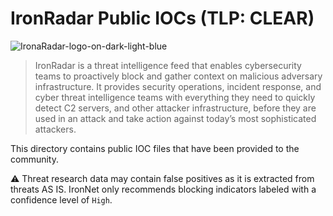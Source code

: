 # IronRadar Public IOCs (TLP: CLEAR)

![IronaRadar-logo-on-dark-light-blue](https://user-images.githubusercontent.com/13635567/206558460-63df9365-63a8-493f-ac50-bbadf3e058c1.png)

> IronRadar is a threat intelligence feed that enables cybersecurity teams to proactively block and gather context on malicious
> adversary infrastructure. It provides security operations, incident response, and cyber threat intelligence teams with everything
> they need to quickly detect C2 servers, and other attacker infrastructure, before they are used in an attack and take action against today’s most sophisticated
> attackers.

This directory contains public IOC files that have been provided to the community.

:warning: Threat research data may contain false positives as it is extracted from threats AS IS. IronNet only recommends blocking indicators labeled with a confidence level of `High`.
